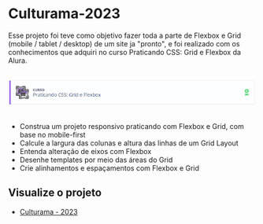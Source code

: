 # Culturama-2023

Esse projeto foi teve como objetivo fazer toda a parte de Flexbox e Grid (mobile / tablet / desktop) de um site ja "pronto", e foi realizado com os conhecimentos que adquiri no curso Praticando CSS: Grid e Flexbox da Alura.
<br>
<br>
<div>
<img alt="imagem curso Praticando CSS: Grid e Flexbox" src="https://github.com/Feuchard/Culturama-2023/blob/main/assets/img/praticando-css-grid-e-flexbox.png">
<br>
<br>
  <ul>
    <li>Construa um projeto responsivo praticando com Flexbox e Grid, com base no mobile-first</li>
    <li>Calcule a largura das colunas e altura das linhas de um Grid Layout</li>
    <li>Entenda alteração de eixos com Flexbox</li>
    <li>Desenhe templates por meio das áreas do Grid</li>
    <li>Crie alinhamentos e espaçamentos com Flexbox e Grid</li>
</div>  
  
## Visualize o projeto
  
  <ul>
    <li><a href="https://feuchard.github.io/Culturama-2023/" target="_blank">Culturama - 2023</li>
  </ul>
